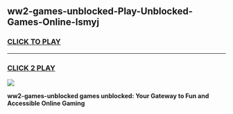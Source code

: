 
## ww2-games-unblocked-Play-Unblocked-Games-Online-lsmyj
<h3>
<a href="https://premium76.site?title=ww2-games-unblocked&ref=25A">CLICK TO PLAY</a></h3>
<hr>

<h3>
<a href="https://premium76.site?title=ww2-games-unblocked&ref=25A">CLICK 2 PLAY</a>
  
</h3>

<a href="https://premium76.site?title=ww2-games-unblocked&ref=25A"><img src="https://clearcache.store/games.png"></a>


**ww2-games-unblocked games unblocked: Your Gateway to Fun and Accessible Online Gaming**
